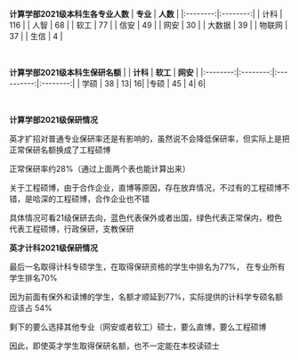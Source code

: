 **计算学部2021级本科生各专业人数**
| **专业** | **人数** | 
|:--------:|:--------:|
| 计科 | 116 | 
| 人智 | 68 |
| 软工 | 77 |
| 信安 | 49 |
| 网安 | 30 | 
| 大数据 | 39 | 
| 物联网 | 37 | 
| 生信 | 4  | 

<br>

**计算学部2021级本科生保研名额**
| | **计科** | **软工** | **网安** |
|:--------:|:--------:|:----------:|:--------:|
| 学硕 | 38 | 13| 16|
|专硕 | 45 | 4| 6|

<br>


**计算学部2021级保研情况**

英才扩招对普通专业保研率还是有影响的，虽然说不会降低保研率，但实际上是把正常保研名额换成了工程硕博

正常保研率约28%（通过上面两个表也能计算出来）

关于工程硕博，由于合作企业，直博等原因，存在放弃情况，不过有的工程硕博不错，是哈深的工程硕博，合作企业也不错

具体情况可看21级保研去向，蓝色代表保外或者出国，绿色代表正常保内，橙色代表工程硕博，行政保研，支教保研
<br>


**英才计科2021级保研情况**

最后一名取得计科专硕学生，在取得保研资格的学生中排名为77%， 在专业所有学生排名70%

因为前面有保外和读博的学生，名额才顺延到77%，实际提供的计科学专硕名额应该占 54%

剩下的要么选择其他专业（网安或者软工）硕士，要么直博，要么工程硕博

因此，即使英才学生取得保研名额，也不一定能在本校读硕士
